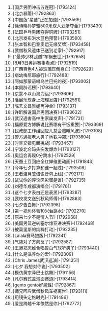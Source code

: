 
1. [国乒男团冲击五连冠]-[1793124]
1. [北京暴雨]-[1792863]
1. [中国版“星链”正在加速]-[1793569]
1. [徐诗晓孙梦雅500米双人划艇夺金]-[1793430]
1. [法国乒乓男团夺得铜牌]-[1793251]
1. [北京发布洪水蓝色预警]-[1793590]
1. [张本智和巴黎奥运无缘奖牌]-[1793458]
1. [武僧秋风遗体已送到老家]-[1792917]
1. [“最帅少林武僧”车祸去世]-[1792658]
1. [8月9日奥运赛事看点]-[1792519]
1. [广西百色4人被玻璃压倒身亡]-[1792629]
1. [痞幼梅尼耶旅行]-[1792488]
1. [阿如那蒙语唱乌兰巴托的夜]-[1793002]
1. [本周辟谣榜]-[1793640]
1. [京蒙不以山海为远]-[1793606]
1. [潘展乐现身上海理发店]-[1792561]
1. [陈艺文昌雅妮再冲金]-[1793137]
1. [许昕解说国乒男团决赛]-[1793632]
1. [武汉遇害高中生家属发声]-[1791731]
1. [福原爱方博解说比赛哪有干饭重要]-[1793369]
1. [民政部工作组回应儿慈会陪睡风波]-[1793108]
1. [警方通报老人男子地铁冲突]-[1793604]
1. [时空交错见面挑战]-[1793457]
1. [宁波北仑码头突发爆炸]-[1793127]
1. [奥运会再现0分跳水]-[1792529]
1. [天蚕土豆回应全红婵催更动画]-[1791843]
1. [今年七夕打算和谁一起过]-[1793508]
1. [王者渡月笨蛋语音包上线]-[1792171]
1. [试试你的评论区彩蛋是谁]-[1792735]
1. [刘德华成都演唱会]-[1791761]
1. [这个七夕表白还是表黑]-[1793287]
1. [武校发文送别秋风师傅]-[1792883]
1. [七夕告白舞]-[1792396]
1. [第一视角体验10米台跳水]-[1792270]
1. [原来七夕不是情人节]-[1792968]
1. [美国男篮逆转塞尔维亚进决赛]-[1792468]
1. [被莫里斯的纯粹打动]-[1792235]
1. [Lalala赛马娘版]-[1792341]
1. [气势对了方向反了]-[1792587]
1. [王昶郑思维合唱告白气球听笑了]-[1793440]
1. [什么是滋养你的爱]-[1792309]
1. [Chris James武汉巡演]-[1791351]
1. [七夕 我想对你说]-[1793502]
1. [模仿黄宗泽巴士跳舞]-[1791156]
1. [凡尔赛式盖泡面赛道]-[1793414]
1. [gento gento好魔性]-[1792867]
1. [师兄回应武僧秋风车祸离世]-[1793111]
1. [用镜头定格时光]-[1791486]
1. [爱是跨越千年依然是你]-[1792772]